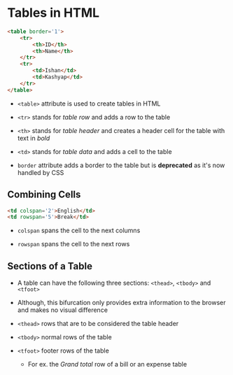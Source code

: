 # Tables in HTML

```HTML
<table border='1'>
    <tr>
        <th>ID</th>
        <th>Name</th>
    </tr>
    <tr>
        <td>Ishan</td>
        <td>Kashyap</td>
    </tr>
</table>
```

- `<table>` attribute is used to create tables in HTML

- `<tr>` stands for *table row* and adds a row to the table

- `<th>` stands for *table header* and creates a header cell for the table with
text in *bold*

- `<td>` stands for *table data* and adds a cell to the table

- `border` attribute adds a border to the table but is **deprecated** as it's
now handled by CSS

## Combining Cells

```HTML
<td colspan='2'>English</td>
<td rowspan='5'>Break</td>
```

- `colspan` spans the cell to the next columns

- `rowspan` spans the cell to the next rows

## Sections of a Table

- A table can have the following three sections: `<thead>`, `<tbody>` and `<tfoot>`

- Although, this bifurcation only provides extra information to the browser and
makes no visual difference

- `<thead>` rows that are to be considered the table header

- `<tbody>` normal rows of the table

- `<tfoot>` footer rows of the table

  - For ex. the *Grand total* row of a bill or an expense table
